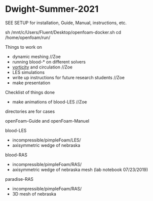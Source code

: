 # Dwight-Summer-2021

SEE SETUP for installation, Guide, Manual, instructions, etc.

sh /mnt/c/Users/Fluent/Desktop/openfoam-docker.sh
cd /home/openfoam/run/

Things to work on
* dynamic meshing //Zoe
* running blood-* on different solvers
* [vorticity](https://www.youtube.com/watch?v=4wGO__XLsmg) and circulation //Zoe
* LES simulations
* write up instructions for future research students //Zoe
* make presentation

Checklist of things done
* make animations of blood-LES //Zoe

directories are for cases

openFoam-Guide and openFoam-Manuel

blood-LES
* incompressible/pimpleFoam/LES/
* axisymmetric wedge of nebraska

blood-RAS
* incompressible/pimpleFoam/RAS/
* axisymmetric wedge of nebraska mesh (lab notebook 07/23/2019)

paradise-RAS
* incompressible/pimpleFoam/RAS/
* 3D mesh of nebraska 
